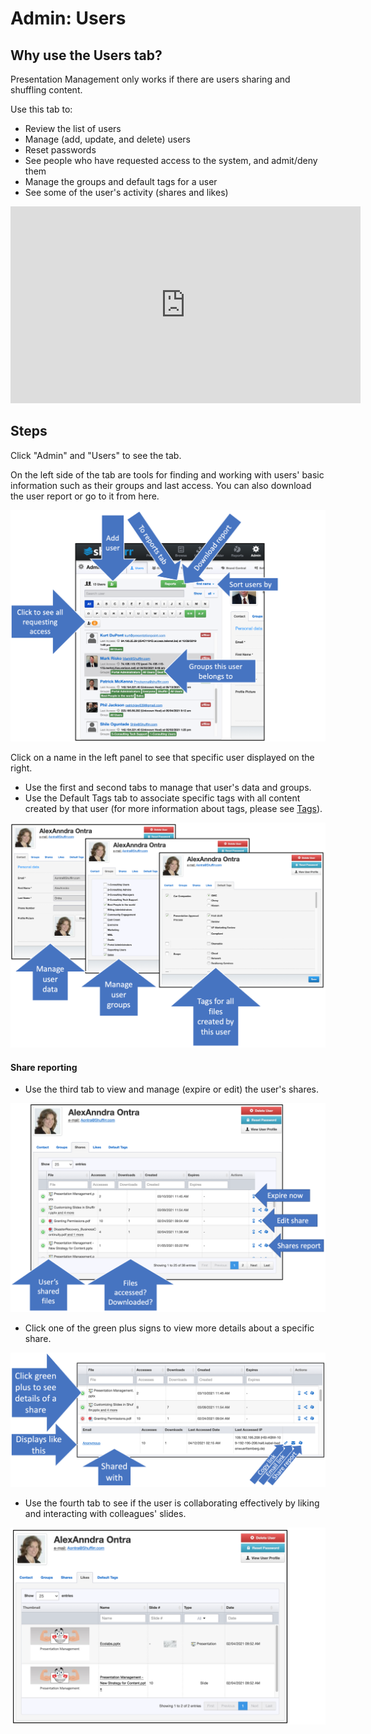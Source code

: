 # Admin: Users
      
##  Why use the Users tab?

Presentation Management only works if there are users sharing and shuffling content. 

Use this tab to: 
* Review the list of users
* Manage (add, update, and delete) users
* Reset passwords
* See people who have requested access to the system, and admit/deny them
* Manage the groups and default tags for a user
* See some of the user's activity (shares and likes)

<div class="player">
<iframe width="560" height="315" src="https://www.youtube-nocookie.com/embed/4x3Pa0taHS4" title="YouTube video player" frameborder="0" allow="accelerometer; autoplay; clipboard-write; encrypted-media; gyroscope; picture-in-picture" allowfullscreen></iframe>
</div>

## Steps 
Click "Admin" and "Users" to see the tab. 

On the left side of the tab are tools for finding and working with users' basic information such as their groups and last access. You can also download the user report or go to it from here. 

![The left side of the user tab](img/admin-users-left.png)

Click on a name in the left panel to see that specific user displayed on the right. 
* Use the first and second tabs to manage that user's data and groups. 
* Use the Default Tags tab to associate specific tags with all content created by that user (for more information about tags, please see [Tags](admin-tags.md)).

![Managing users in the User tab](img/admin-users-right-manage.png)

#### Share reporting

* Use the third tab to view and manage (expire or edit) the user's shares.

![Viewing user share activity in the User tab](img/admin-users-right-shares.png)

* Click one of the green plus signs to view more details about a specific share. 

![Viewing details of user share activity](img/admin-users-right-shares-detail.png)

* Use the fourth tab to see if the user is collaborating effectively by liking and interacting with colleagues' slides. 

![Viewing user liking activity in the user tab](img/admin-users-right-likes.png)

